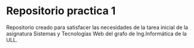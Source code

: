 # Repositorio practica 1
Repositorio creado para satisfacer las necesidades de la tarea inicial de la asignatura Sistemas y Tecnologías Web del grafo de Ing.Informática de la ULL.